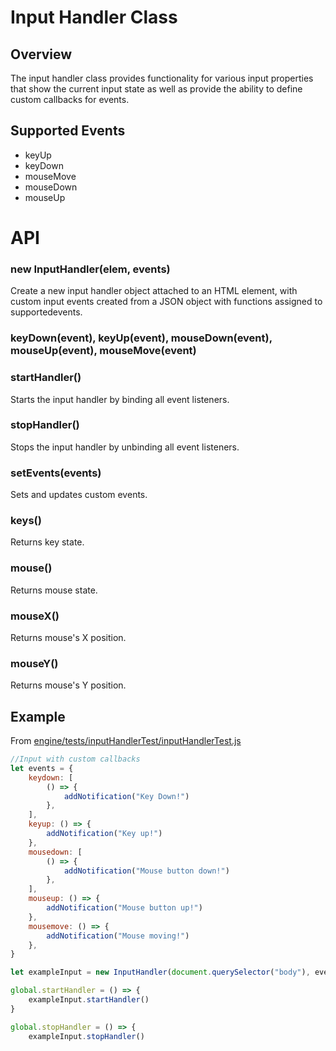 # Input Handler Class
## Overview
The input handler class provides functionality for various input properties that show the current input state as well as provide the ability to define custom callbacks for events.

## Supported Events
* keyUp
* keyDown
* mouseMove
* mouseDown
* mouseUp

# API

### new InputHandler(elem, events)
Create a new input handler object attached to an HTML element, with custom input events created from a JSON object with functions assigned to supportedevents.

### keyDown(event), keyUp(event), mouseDown(event), mouseUp(event), mouseMove(event)

### startHandler()
Starts the input handler by binding all event listeners.

### stopHandler()
Stops the input handler by unbinding all event listeners.

### setEvents(events)
Sets and updates custom events.

### keys()
Returns key state.

### mouse()
Returns mouse state.

### mouseX()
Returns mouse's X position.

### mouseY()
Returns mouse's Y position.

## Example

From [engine/tests/inputHandlerTest/inputHandlerTest.js](https://github.com/Project-Rekt/engine/blob/develop/tests/inputHandlerTest/inputHandlerTest.js)

```js
//Input with custom callbacks
let events = {
    keydown: [
        () => {
            addNotification("Key Down!")
        },
    ],
    keyup: () => {
        addNotification("Key up!")
    },
    mousedown: [
        () => {
            addNotification("Mouse button down!")
        },
    ],
    mouseup: () => {
        addNotification("Mouse button up!")
    },
    mousemove: () => {
        addNotification("Mouse moving!")
    },
}

let exampleInput = new InputHandler(document.querySelector("body"), events)

global.startHandler = () => {
    exampleInput.startHandler()
}

global.stopHandler = () => {
    exampleInput.stopHandler()
```